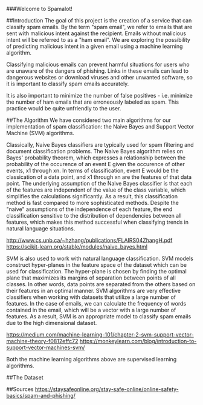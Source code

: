 ###Welcome to Spamalot!

##Introduction
The goal of this project is the creation of a service that can classify
spam emails. By the term "spam email", we refer to emails that are sent with
malicious intent against the recipient. Emails without malicious intent will be
referred to as a "ham email". We are exploring the possibility of predicting
malicious intent in a given email using a machine learning algorithm.

Classifying malicious emails can prevent harmful situations for users who are
unaware of the dangers of phishing. Links in these emails can lead to dangerous
websites or download viruses and other unwanted software, so it is important
to classify spam emails accurately.

It is also important to minimize the number of false positives - i.e. minimize
the number of ham emails that are erroneously labeled as spam. This practice 
would be quite unfriendly to the user.

##The Algorithm
We have considered two main algorithms for our implementation of spam
classification: the Naive Bayes and Support Vector Machine (SVM) algorithms.

Classically, Naive Bayes classifiers are typically used for spam filtering and
document classification problems. The Naive Bayes algorithm relies on Bayes'
probability theorem, which expresses a relationship between the probability
of the occurence of an event E given the occurence of other events, x1 through
xn. In terms of classification, event E would be the classication of a data 
point, and x1 through xn are the features of that data point. The underlying
assumption of the Naive Bayes classifier is that each of the features are 
independent of the value of the class variable, which simplifies the
calculations significantly. As a result, this classification method is fast
compared to more sophisticated methods. Despite the "naive" assumptions of the
independence of each feature, the end classification sensitive to the
distribution of dependencies between all features, which makes this method 
successful when classifying trends in natural language situations.

http://www.cs.unb.ca/~hzhang/publications/FLAIRS04ZhangH.pdf
https://scikit-learn.org/stable/modules/naive_bayes.html

SVM is also used to work with natural language classification. SVM models
construct hyper-planes in the feature space of the dataset which can be used
for classification. The hyper-plane is chosen by finding the optimal plane that
maximizes its margins of separation between points of all classes. In other
words, data points are separated from the others based on their features in an
optimal manner. SVM algorithms are very effective classifiers when working with
datasets that utilize a large number of features. In the case of emails, we can
calculate the frequency of words contained in the email, which will be a vector
with a large number of features. As a result, SVM is an appropriate model to
classify spam emails due to the high dimensional dataset.

https://medium.com/machine-learning-101/chapter-2-svm-support-vector-machine-theory-f0812effc72
https://monkeylearn.com/blog/introduction-to-support-vector-machines-svm/

Both the machine learning algorithms above are supervised learning algorithms.


##The Dataset


##Sources
https://staysafeonline.org/stay-safe-online/online-safety-basics/spam-and-phishing/
